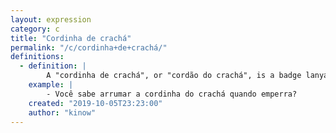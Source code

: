 ```yaml
---
layout: expression
category: c
title: "Cordinha de crachá"
permalink: "/c/cordinha+de+crachá/"
definitions:
  - definition: |
        A "cordinha de crachá", or "cordão do crachá", is a badge lanyard.
    example: |
        - Você sabe arrumar a cordinha do crachá quando emperra?
    created: "2019-10-05T23:23:00"
    author: "kinow"
---
```

